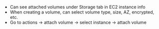 - Can see attached volumes under Storage tab in EC2 instance info
- When creating a volume, can select volume type, size, AZ, encrypted, etc.
- Go to actions -> attach volume -> select instance -> attach volume